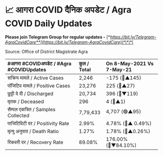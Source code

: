 # 📈 आगरा COVID दैनिक अपडेट / Agra COVID Daily Updates

**Please join Telegram Group for regular updates -** [**https://bit.ly/Telegram-AgraCovidCare**](https://bit.ly/Telegram-AgraCovidCare)\*\*\*\*

Source: Office of District Magistrate Agra

| \#**आगरा \#COVIDअपडेट / \#Agra \#COVIDUpdates** | कुल / **Total** | **On 8-May-2021 Vs 7-May-21** |
| :--- | :--- | :--- |
| सक्रिय मामले / Active Cases | 2,246 | -175 \(🔴▲145\) |
| पॉजिटिव मामले / Positive Cases | 23,276 | 225 \(🔴▲27\) |
| छुट्टी दे दी / Discharged | 20,734 | 396 \(🔴▼119\) |
| मृतक / Deceased | 296 | 4 \(🔴▲1\) |
| सैम्पल एकत्रित / Samples Collected | 7,79,433 | 4,707 \(🟢▲95\) |
| पाजिटिविटी दर / Positivity Rate | 2.99% | 4.78% \(🔴▲ 0.49%\) |
| मृत्यु अनुपात / Death Ratio | 1.27% | 1.78% \(🔴▲0.26%\) |
| रिकवरी दर / Recovery Rate | 89.08% | 176.00% \(🔴▼84.10%\) |

